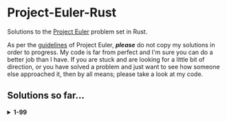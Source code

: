 # Project-Euler-Rust
Solutions to the [Project Euler](https://projecteuler.net/) problem set in Rust.

As per the [guidelines](https://projecteuler.net/about) of Project Euler, ***please*** do not copy my solutions in order to progress. My code is far from perfect and I'm sure you can do a better job than I have. If you are stuck and are looking for a little bit of direction, or you have solved a problem and just want to see how someone else approached it, then by all means; please take a look at my code.

## Solutions so far...
<details>
  <summary><b>1-99</b></summary><br>
  
  |    | 0 | 1 | 2 | 3 | 4 | 5 | 6 | 7 | 8 | 9 |
  |----|---|---|---|---|---|---|---|---|---|---|
  | 00 |   | ✅| ✅| ✅| ✅| ✅| ✅| ✅| ✅| ✅|
  | 10 | ✅| ✅| ✅| ✅| ✅| ✅| ✅|   |   |   |
  | 20 |   |   |   |   |   |   |   |   |   |   |
  | 30 |   |   |   |   |   |   |   |   |   |   |
  | 40 |   |   |   |   |   |   |   |   |   |   |
  | 50 |   |   |   |   |   |   |   |   |   |   |
  | 60 |   |   |   |   |   |   |   |   |   |   |
  | 70 |   |   |   |   |   |   |   |   |   |   |
  | 80 |   |   |   |   |   |   |   |   |   |   |
  | 90 |   |   |   |   |   |   |   |   |   |   |
</details>
